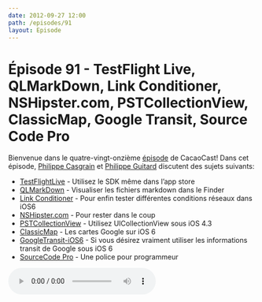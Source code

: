```yaml
---
date: 2012-09-27 12:00
path: /episodes/91
layout: Episode
---
```

# Épisode 91 - TestFlight Live, QLMarkDown, Link Conditioner, NSHipster.com, PSTCollectionView, ClassicMap, Google Transit, Source Code Pro
<p>Bienvenue dans le quatre-vingt-onzième <a href="https://archive.org/download/cacaocast/cacaocast_91.mp3" title="CocoaCast Cacao Episode 91">épisode</a> de CacaoCast! Dans cet épisode, <a href="http://www.twitter.com/philippec" title="Philippe Casgrain sur Twitter">Philippe Casgrain</a> et <a href="http://www.twitter.com/philippeguitard" title="Philippe Guitard sur Twitter">Philippe Guitard</a> discutent des sujets suivants:</p>
<ul><li><a href="https://testflightapp.com/sdk/live/" title="TestFlightLive">TestFlightLive</a> - Utilisez le SDK même dans l’app store</li>
<li><a href="https://github.com/toland/qlmarkdown/" title="QLMarkDown">QLMarkDown</a> - Visualiser les fichiers markdown dans le Finder</li>
<li><a href="http://www.neglectedpotential.com/2012/09/ios6-network-link-conditioner/" title="Link Conditioner">Link Conditioner</a> - Pour enfin tester différentes conditions réseaux dans iOS6</li>
<li><a href="http://nshipster.com" title="NSHipster.com">NSHipster.com</a> - Pour rester dans le coup</li>
<li><a href="https://github.com/steipete/PSTCollectionView" title="PSTCollectionView">PSTCollectionView</a> - Utilisez UICollectionView sous iOS 4.3</li>
<li><a href="https://github.com/kishikawakatsumi/ClassicMap" title="ClassicMap">ClassicMap</a> - Les cartes Google sur iOS 6</li>
<li><a href="https://github.com/simonmaddox/GoogleTransit-iOS6" title="GoogleTransit-iOS6">GoogleTransit-iOS6</a> - Si vous désirez vraiment utiliser les informations transit de Google sous iOS 6</li>
<li><a href="https://github.com/adobe/Source-Code-Pro" title="SourceCode Pro">SourceCode Pro</a> - Une police pour programmeur</li>
</ul>
<p><audio controls><source src="https://archive.org/download/cacaocast/cacaocast_91.mp3" type="audio/mpeg"><source src="https://archive.org/download/cacaocast/cacaocast_91.mp3" type="audio/mp4">Votre navigateur ne supporte pas l'élément audio / Your browser does not support the audio element.</audio></p>

